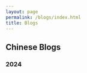 ```yaml
---
layout: page
permalink: /blogs/index.html
title: Blogs
---
```


## Chinese Blogs



### 2024














